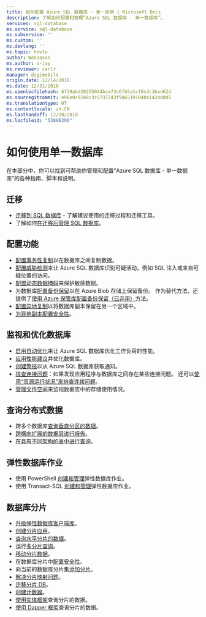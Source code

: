 ```yaml
---
title: 如何配置 Azure SQL 数据库 - 单一实例 | Microsoft Docs
description: 了解如何配置和管理“Azure SQL 数据库 - 单一数据库”。
services: sql-database
ms.service: sql-database
ms.subservice: ''
ms.custom: ''
ms.devlang: ''
ms.topic: howto
author: WenJason
ms.author: v-jay
ms.reviewer: carlr
manager: digimobile
origin.date: 12/14/2018
ms.date: 12/31/2018
ms.openlocfilehash: 6f39abd20255044bce73c6fb5a1cf0cdc1bad62d
ms.sourcegitcommit: e96e0c91b8c3c5737243f986519104041424ddd5
ms.translationtype: HT
ms.contentlocale: zh-CN
ms.lasthandoff: 12/28/2018
ms.locfileid: "53806390"
---
```

# <a name="how-to-use-single-database"></a>如何使用单一数据库

在本部分中，你可以找到可帮助你管理和配置“Azure SQL 数据库 - 单一数据库”的各种指南、脚本和说明。

## <a name="migrate"></a>迁移

- [迁移到 SQL 数据库](sql-database-cloud-migrate.md) - 了解建议使用的迁移过程和迁移工具。
- 了解如何[在迁移后管理 SQL 数据库](sql-database-manage-after-migration.md)。

## <a name="configure-features"></a>配置功能

- [配置事务性复制](replication-to-sql-database.md)以在数据库之间复制数据。
- [配置威胁检测](sql-database-threat-detection.md)来让 Azure SQL 数据库识别可疑活动，例如 SQL 注入或来自可疑位置的访问。
- [配置动态数据掩码](sql-database-dynamic-data-masking-get-started-portal.md)来保护敏感数据。
- 为数据库[配置备份保留](sql-database-long-term-backup-retention-configure.md)以在 Azure Blob 存储上保留备份。 作为替代方法，还提供了[使用 Azure 保管库配置备份保留（已弃用）](sql-database-long-term-backup-retention-configure-vault.md)方法。
- [配置异地复制](sql-database-geo-replication-portal.md)以将数据库副本保留在另一个区域中。
- [为异地副本配置安全性](sql-database-geo-replication-security-config.md)。

## <a name="monitor-and-tune-your-database"></a>监视和优化数据库

- [启用自动优化](sql-database-automatic-tuning-enable.md)来让 Azure SQL 数据库优化工作负荷的性能。
- [应用性能建议](sql-database-advisor-portal.md)并优化数据库。
- [创建警报](sql-database-insights-alerts-portal.md)以从 Azure SQL 数据库获取通知。
- [排查连接问题](sql-database-troubleshoot-common-connection-issues.md)：如果发现应用程序与数据库之间存在某些连接问题。 还可以[使用“资源运行状况”来排查连接问题](sql-database-resource-health.md)。
- [管理文件空间](sql-database-file-space-management.md)来监视数据库中的存储使用情况。

## <a name="query-distributed-data"></a>查询分布式数据

- 跨多个数据库[查询垂直分区的数据](sql-database-elastic-query-getting-started-vertical.md)。
- [跨横向扩展的数据层进行报告](sql-database-elastic-query-horizontal-partitioning.md)。
- [在具有不同架构的表中进行查询](sql-database-elastic-query-vertical-partitioning.md)。

## <a name="elastic-database-jobs"></a>弹性数据库作业

- 使用 PowerShell [创建和管理](elastic-jobs-powershell.md)弹性数据库作业。
- 使用 Transact-SQL [创建和管理](elastic-jobs-tsql.md)弹性数据库作业。

## <a name="database-sharding"></a>数据库分片

- [升级弹性数据库客户端库](sql-database-elastic-scale-upgrade-client-library.md)。
- [创建分片应用](sql-database-elastic-scale-get-started.md)。
- [查询水平分片的数据](sql-database-elastic-query-getting-started.md)。
- 运行[多分片查询](sql-database-elastic-scale-multishard-querying.md)。
- [移动分片数据](sql-database-elastic-scale-configure-deploy-split-and-merge.md)。
- 在数据库分片中[配置安全性](sql-database-elastic-scale-split-merge-security-configuration.md)。
- 向当前的数据库分片集[添加分片](sql-database-elastic-scale-add-a-shard.md)。
- [解决分片映射问题](sql-database-elastic-database-recovery-manager.md)。
- [迁移分片 DB](sql-database-elastic-convert-to-use-elastic-tools.md)。
- [创建计数器](sql-database-elastic-database-perf-counters.md)。
- [使用实体框架](sql-database-elastic-scale-use-entity-framework-applications-visual-studio.md)查询分片的数据。
- [使用 Dapper 框架](sql-database-elastic-scale-working-with-dapper.md)查询分片的数据。

